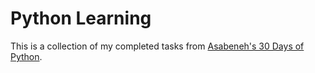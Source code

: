 # Python Learning

This is a collection of my completed tasks from [Asabeneh's 30 Days of Python](https://github.com/Asabeneh/30-Days-Of-Python).